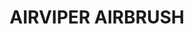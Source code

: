 ---
layout: product
title: "AIRVIPER AIRBRUSH"
price: "17000" 
desc: "Airbrush 0.2mm"
img_path: "/assets/img/A.MIG-8625.webp"
brand: "AMMO"
available: false
special_offer: false
new: false
soon: false
cat: "070000"
subcat: "070100"
subsubcat: "070101"
sifra: "A.MIG-8625"
popular: false
spec: false
---